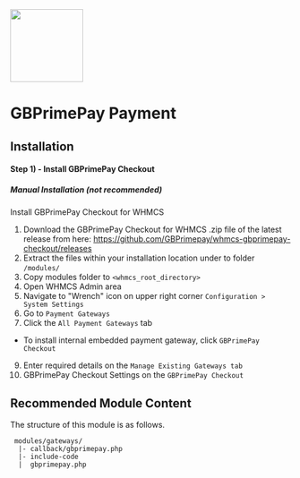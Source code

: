 <img src="https://www.globalprimepay.com/dist/images/logo.svg" width="130" />

# GBPrimePay Payment

## Installation

#### Step 1) -  Install GBPrimePay Checkout

##### Manual Installation  (not recommended)
Install GBPrimePay Checkout for WHMCS
1) Download the GBPrimePay Checkout for WHMCS .zip file of the latest release from here: https://github.com/GBPrimepay/whmcs-gbprimepay-checkout/releases
2) Extract the files within your installation location under to folder ```/modules/```
3) Copy modules folder to ```<whmcs_root_directory>```
4) Open WHMCS Admin area
5) Navigate to "Wrench" icon on upper right corner ```Configuration > System Settings```
7) Go to ```Payment Gateways```
8) Click the ```All Payment Gateways``` tab
- To install internal embedded payment gateway, click ```GBPrimePay Checkout```
9) Enter required details on the ```Manage Existing Gateways tab```
10) GBPrimePay Checkout Settings on the ```GBPrimePay Checkout```

## Recommended Module Content ##

The structure of this module is as follows.

```
 modules/gateways/
  |- callback/gbprimepay.php
  |- include-code
  |  gbprimepay.php
```
